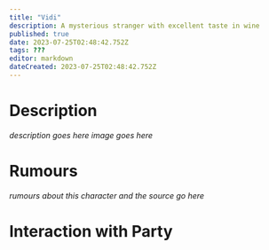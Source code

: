 ```yaml
---
title: "Vidi"
description: A mysterious stranger with excellent taste in wine
published: true
date: 2023-07-25T02:48:42.752Z
tags: ???
editor: markdown
dateCreated: 2023-07-25T02:48:42.752Z
---
```


# Description
*description goes here*
*image goes here*

# Rumours
*rumours about this character and the source go here*

# Interaction with Party
